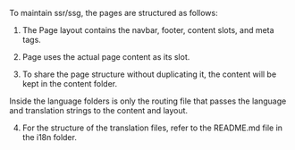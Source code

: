 To maintain ssr/ssg, the pages are structured as follows:

1. The Page layout contains the navbar, footer, content slots, and meta tags.

2. Page uses the actual page content as its slot.

3. To share the page structure without duplicating it, the content will be kept in the content folder.

Inside the language folders is only the routing file that passes the language and translation strings to the content and layout.

4. For the structure of the translation files, refer to the README.md file in the i18n folder.
